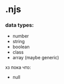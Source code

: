 # .njs

### data types:

- number
- string
- boolean
- class
- array (maybe generic)

хз пока что:

- null
